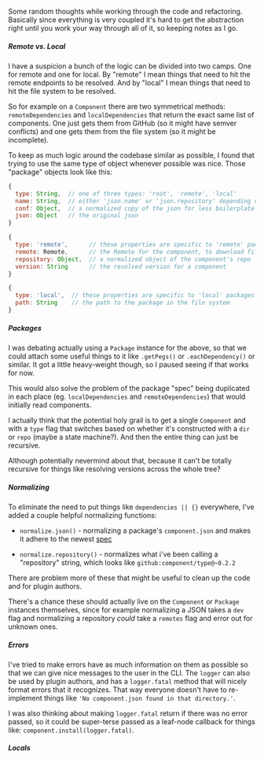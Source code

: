 

Some random thoughts while working through the code and refactoring. Basically since everything is very coupled it's hard to get the abstraction right until you work your way through all of it, so keeping notes as I go.


##### Remote vs. Local

I have a suspicion a bunch of the logic can be divided into two camps. One for remote and one for local. By "remote" I mean things that need to hit the remote endpoints to be resolved. And by "local" I mean things that need to hit the file system to be resolved.

So for example on a `Component` there are two symmetrical methods: `remoteDependencies` and `localDependencies` that return the exact same list of components. One just gets them from GitHub (so it might have semver conflicts) and one gets them from the file system (so it might be incomplete).

To keep as much logic around the codebase similar as possible, I found that trying to use the same type of object whenever possible was nice. Those "package" objects look like this:

```js
{
  type: String,  // one of three types: 'root', 'remote', 'local'
  name: String,  // either 'json.name' or 'json.repository' depending on type
  conf: Object,  // a normalized copy of the json for less boilerplate logic
  json: Object   // the original json
}

{
  type: 'remote',      // these properties are specific to 'remote' packages
  remote: Remote,      // the Remote for the component, to download files
  repository: Object,  // a normalized object of the component's repo
  version: String      // the resolved version for a component
}

{
  type: 'local',  // these properties are specific to 'local' packages
  path: String    // the path to the package in the file system
}
```


##### Packages

I was debating actually using a `Package` instance for the above, so that we could attach some useful things to it like `.getPegs()` or `.eachDependency()` or similar. It got a little heavy-weight though, so I paused seeing if that works for now.

This would also solve the problem of the package "spec" being duplicated in each place (eg. `localDependencies` and `remoteDependencies`) that would initially read components.

I actually think that the potential holy grail is to get a single `Component` and with a `type` flag that switches based on whether it's constructed with a `dir` or `repo` (maybe a state machine?). And then the entire thing can just be recursive. 

Although potentially nevermind about that, because it can't be totally recursive for things like resolving versions across the whole tree?


##### Normalizing

To eliminate the need to put things like `dependencies || {}` everywhere, I've added a couple helpful normalizing functions:

  - `normalize.json()` - normalizing a package's `component.json` and makes it adhere to the newest [spec](https://github.com/component/spec)

  - `normalize.repository()` - normalizes what i've been calling a "repository" string, which looks like `github:component/type@~0.2.2`
  
There are problem more of these that might be useful to clean up the code and for plugin authors.

There's a chance these should actually live on the `Component` or `Package` instances themselves, since for example normalizing a JSON takes a `dev` flag and normalizing a repository _could_ take a `remotes` flag and error out for unknown ones.


##### Errors

I've tried to make errors have as much information on them as possible so that we can give nice messages to the user in the CLI. The `logger` can also be used by plugin authors, and has a `logger.fatal` method that will nicely format errors that it recognizes. That way everyone doesn't have to re-implement things like `'No component.json found in that directory.'`.

I was also thinking about making `logger.fatal` return if there was no error passed, so it could be super-terse passed as a leaf-node callback for things like: `component.install(logger.fatal)`.


##### Locals

